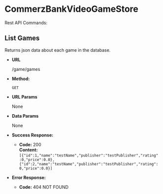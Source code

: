 # CommerzBankVideoGameStore

Rest API Commands:


**List Games**
----
  Returns json data about each game in the database.

* **URL**

  /game/games

* **Method:**

  `GET`
  
*  **URL Params**

   None

* **Data Params**

  None

* **Success Response:**

  * **Code:** 200 <br />
    **Content:** `[{"id":1,"name":"testName","publisher":"testPublisher","rating":0,"price":0.0},{"id":2,"name":"testName","publisher":"testPublisher","rating":0,"price":0.0}]`
 
* **Error Response:**

  * **Code:** 404 NOT FOUND <br />
    
